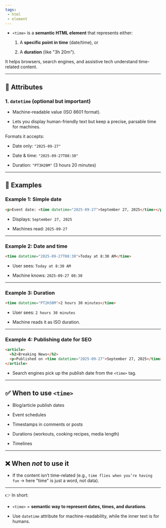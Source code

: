 ```yaml
---
tags: 
 - html
 - element
---
```


- `<time>` is a **semantic HTML element** that represents either:
    
    1. A **specific point in time** (date/time), or
        
    2. A **duration** (like "3h 20m").
        

It helps browsers, search engines, and assistive tech understand time-related content.

---

## 🔑 Attributes

### 1. `datetime` (optional but important)

- Machine-readable value (ISO 8601 format).
    
- Lets you display human-friendly text but keep a precise, parsable time for machines.
    

Formats it accepts:

- Date only: `"2025-09-27"`
    
- Date & time: `"2025-09-27T08:30"`
    
- Duration: `"PT3H20M"` (3 hours 20 minutes)
    

---

## 📝 Examples

### Example 1: Simple date

```html
<p>Event date: <time datetime="2025-09-27">September 27, 2025</time></p>
```

- Displays: `September 27, 2025`
    
- Machines read: `2025-09-27`
    

---

### Example 2: Date and time

```html
<time datetime="2025-09-27T08:30">Today at 8:30 AM</time>
```

- User sees: `Today at 8:30 AM`
    
- Machine knows: `2025-09-27 08:30`
    

---

### Example 3: Duration

```html
<time datetime="PT2H30M">2 hours 30 minutes</time>
```

- User sees: `2 hours 30 minutes`
    
- Machine reads it as ISO duration.
    

---

### Example 4: Publishing date for SEO

```html
<article>
  <h2>Breaking News</h2>
  <p>Published on <time datetime="2025-09-27">September 27, 2025</time></p>
</article>
```

- Search engines pick up the publish date from the `<time>` tag.
    

---

## ✅ When to use `<time>`

- Blog/article publish dates
    
- Event schedules
    
- Timestamps in comments or posts
    
- Durations (workouts, cooking recipes, media length)
    
- Timelines
    

---

## ❌ When _not_ to use it

- If the content isn’t time-related (e.g., `time flies when you’re having fun` → here "time" is just a word, not data).
    

---

👉 In short:

- `<time>` = **semantic way to represent dates, times, and durations**.
    
- Use `datetime` attribute for machine-readability, while the inner text is for humans.
    